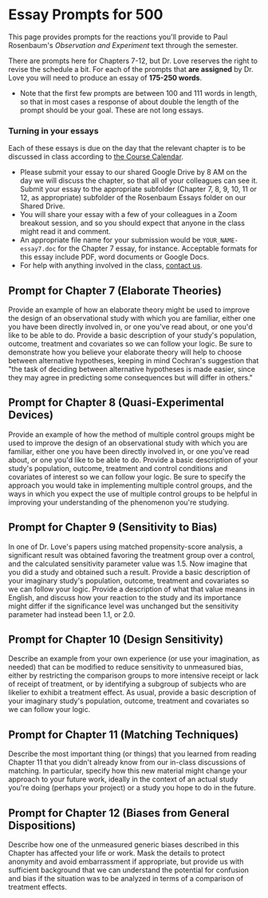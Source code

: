 # Essay Prompts for 500

This page provides prompts for the reactions you'll provide to Paul Rosenbaum's *Observation and Experiment* text through the semester. 

There are prompts here for Chapters 7-12, but Dr. Love reserves the right to revise the schedule a bit. For each of the prompts that **are assigned** by Dr. Love you will need to produce an essay of **175-250 words**.

- Note that the first few prompts are between 100 and 111 words in length, so that in most cases a response of about double the length of the prompt should be your goal. These are not long essays.

### Turning in your essays

Each of these essays is due on the day that the relevant chapter is to be discussed in class according to [the Course Calendar](https://thomaselove.github.io/500/calendar.html).

- Please submit your essay to our shared Google Drive by 8 AM on the day we will discuss the chapter, so that all of your colleagues can see it. Submit your essay to the appropriate subfolder (Chapter 7, 8, 9, 10, 11 or 12, as appropriate) subfolder of the Rosenbaum Essays folder on our Shared Drive. 
- You will share your essay with a few of your colleagues in a Zoom breakout session, and so you should expect that anyone in the class might read it and comment.
- An appropriate file name for your submission would be `YOUR_NAME-essay7.doc` for the Chapter 7 essay, for instance. Acceptable formats for this essay include PDF, word documents or Google Docs.
- For help with anything involved in the class, [contact us](https://thomaselove.github.io/500/contact.html).

## Prompt for Chapter 7 (Elaborate Theories)

Provide an example of how an elaborate theory might be used to improve the design of an observational study with which you are familiar, either one you have been directly involved in, or one you've read about, or one you'd like to be able to do. Provide a basic description of your study's population, outcome, treatment and covariates so we can follow your logic. Be sure to demonstrate how you believe your elaborate theory will help to choose between alternative hypotheses, keeping in mind Cochran's suggestion that "the task of deciding between alternative hypotheses is made easier, since they may agree in predicting some consequences but will differ in others."

## Prompt for Chapter 8 (Quasi-Experimental Devices)

Provide an example of how the method of multiple control groups might be used to improve the design of an observational study with which you are familiar, either one you have been directly involved in, or one you've read about, or one you'd like to be able to do. Provide a basic description of your study's population, outcome, treatment and control conditions and covariates of interest so we can follow your logic. Be sure to specify the approach you would take in implementing multiple control groups, and the ways in which you expect the use of multiple control groups to be helpful in improving your understanding of the phenomenon you're studying. 

## Prompt for Chapter 9 (Sensitivity to Bias)

In one of Dr. Love's papers using matched propensity-score analysis, a significant result was obtained favoring the treatment group over a control, and the calculated sensitivity parameter value was 1.5. Now imagine that you did a study and obtained such a result. Provide a basic description of your imaginary study's population, outcome, treatment and covariates so we can follow your logic. Provide a description of what that value means in English, and discuss how your reaction to the study and its importance might differ if the significance level was unchanged but the sensitivity parameter had instead been 1.1, or 2.0.

## Prompt for Chapter 10 (Design Sensitivity)

Describe an example from your own experience (or use your imagination, as needed) that can be modified to reduce sensitivity to unmeasured bias, either by restricting the comparison groups to more intensive receipt or lack of receipt of treatment, or by identifying a subgroup of subjects who are likelier to exhibit a treatment effect. As usual, provide a basic description of your imaginary study's population, outcome, treatment and covariates so we can follow your logic.

## Prompt for Chapter 11 (Matching Techniques)

Describe the most important thing (or things) that you learned from reading Chapter 11 that you didn't already know from our in-class discussions of matching. In particular, specify how this new material might change your approach to your future work, ideally in the context of an actual study you're doing (perhaps your project) or a study you hope to do in the future.

## Prompt for Chapter 12 (Biases from General Dispositions) 

Describe how one of the unmeasured generic biases described in this Chapter has affected your life or work. Mask the details to protect anonymity and avoid embarrassment if appropriate, but provide us with sufficient background that we can understand the potential for confusion and bias if the situation was to be analyzed in terms of a comparison of treatment effects.

